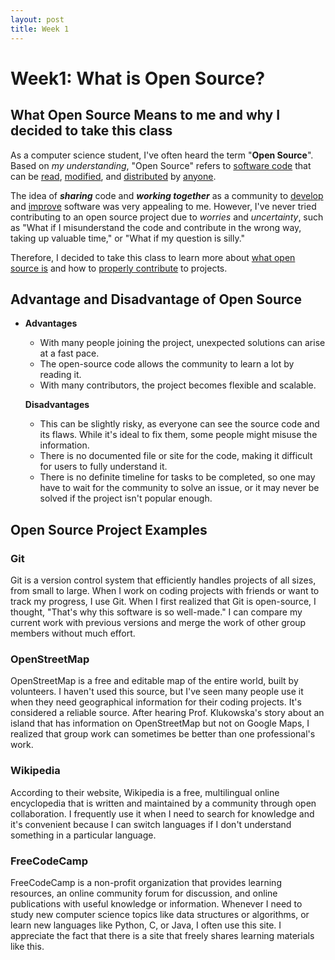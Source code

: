 ```yaml
---
layout: post
title: Week 1
---
```


# Week1: What is Open Source?

## What Open Source Means to me and why I decided to take this class

As a computer science student, I've often heard the term "**Open Source**". Based on _my understanding_, "Open Source" refers to <u>software code</u> that can be <u>read</u>, <u>modified</u>, and <u>distributed</u> by <u>anyone</u>.

The idea of **_sharing_** code and **_working together_** as a community to <u>develop</u> and <u>improve</u> software was very appealing to me. However, I've never tried contributing to an open source project due to _worries_ and _uncertainty_, such as "What if I misunderstand the code and contribute in the wrong way, taking up valuable time," or "What if my question is silly."

Therefore, I decided to take this class to learn more about <u>what open source is</u> and how to <u>properly contribute</u> to projects.

## Advantage and Disadvantage of Open Source

- **Advantages**

  - With many people joining the project, unexpected solutions can arise at a fast pace.
  - The open-source code allows the community to learn a lot by reading it.
  - With many contributors, the project becomes flexible and scalable.

  **Disadvantages**

  - This can be slightly risky, as everyone can see the source code and its flaws. While it's ideal to fix them, some people might misuse the information.
  - There is no documented file or site for the code, making it difficult for users to fully understand it.
  - There is no definite timeline for tasks to be completed, so one may have to wait for the community to solve an issue, or it may never be solved if the project isn't popular enough.

<!--more-->

## Open Source Project Examples

### Git

Git is a version control system that efficiently handles projects of all sizes, from small to large. When I work on coding projects with friends or want to track my progress, I use Git. When I first realized that Git is open-source, I thought, "That's why this software is so well-made." I can compare my current work with previous versions and merge the work of other group members without much effort.

### OpenStreetMap

OpenStreetMap is a free and editable map of the entire world, built by volunteers. I haven't used this source, but I've seen many people use it when they need geographical information for their coding projects. It's considered a reliable source. After hearing Prof. Klukowska's story about an island that has information on OpenStreetMap but not on Google Maps, I realized that group work can sometimes be better than one professional's work.

### Wikipedia

According to their website, Wikipedia is a free, multilingual online encyclopedia that is written and maintained by a community through open collaboration. I frequently use it when I need to search for knowledge and it's convenient because I can switch languages if I don't understand something in a particular language.

### FreeCodeCamp

FreeCodeCamp is a non-profit organization that provides learning resources, an online community forum for discussion, and online publications with useful knowledge or information. Whenever I need to study new computer science topics like data structures or algorithms, or learn new languages like Python, C, or Java, I often use this site. I appreciate the fact that there is a site that freely shares learning materials like this.
